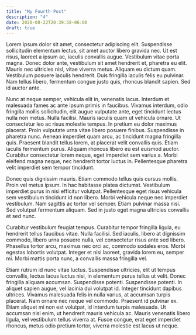 ```yaml
---
title: "My Fourth Post"
description: "4"
date: 2020-08-22T20:39:58-06:00
draft: true
---
```


Lorem ipsum dolor sit amet, consectetur adipiscing elit. Suspendisse sollicitudin elementum lectus, sit amet auctor libero gravida nec. Ut est risus, laoreet a ipsum ac, iaculis convallis augue. Vestibulum vitae porta magna. Donec dolor ante, vestibulum sit amet hendrerit et, pharetra eu elit. Mauris nec ultricies nisl, vitae viverra metus. Aliquam eu dictum quam. Vestibulum posuere iaculis hendrerit. Duis fringilla iaculis felis eu pulvinar. Nam tellus libero, fermentum congue justo quis, rhoncus blandit sapien. Sed id auctor ante.

Nunc at neque semper, vehicula elit in, venenatis lacus. Interdum et malesuada fames ac ante ipsum primis in faucibus. Vivamus interdum, odio fringilla mollis sollicitudin, elit augue vulputate ante, eget tincidunt lectus nulla non metus. Nulla facilisi. Mauris iaculis quam ut vehicula ornare. Ut consectetur leo ac risus molestie tempus. In pretium eu dolor maximus placerat. Proin vulputate urna vitae libero posuere finibus. Suspendisse in pharetra nunc. Aenean imperdiet quam arcu, ac tincidunt magna fringilla quis. Praesent blandit tellus lorem, at placerat velit convallis quis. Etiam iaculis fermentum purus. Aliquam rhoncus libero eu est euismod auctor. Curabitur consectetur lorem neque, eget imperdiet sem varius a. Morbi eleifend magna neque, nec hendrerit tortor luctus in. Pellentesque pharetra velit imperdiet sem tempor tincidunt.

Donec quis dignissim mauris. Etiam commodo tellus quis cursus mollis. Proin vel metus ipsum. In hac habitasse platea dictumst. Vestibulum imperdiet purus in nisi efficitur volutpat. Pellentesque eget risus vehicula sem vestibulum tincidunt id non libero. Morbi vehicula neque nec imperdiet vestibulum. Nam sagittis ac tortor vel semper. Etiam pulvinar massa nisi. Sed volutpat fermentum aliquam. Sed in justo eget magna ultricies convallis et sed nunc.

Curabitur vestibulum feugiat tempus. Curabitur tempor fringilla ligula, eu hendrerit tellus faucibus vitae. Nulla facilisi. Sed iaculis, libero at dignissim commodo, libero urna posuere nulla, vel consectetur risus ante sed libero. Phasellus tortor arcu, maximus nec orci ac, commodo sodales eros. Morbi egestas lobortis volutpat. Integer et nisi laoreet, gravida lorem eu, semper mi. Morbi mattis porta nunc, a convallis massa fringilla vel.

Etiam rutrum id nunc vitae luctus. Suspendisse ultricies, elit ut tempus convallis, lectus lacus luctus nisi, in elementum purus tellus ut velit. Donec fringilla aliquam accumsan. Suspendisse potenti. Suspendisse potenti. In aliquet sapien augue, vel lacinia dui volutpat id. Integer tincidunt dapibus ultrices. Vivamus malesuada felis in nulla varius, at accumsan turpis placerat. Nam ornare nec neque vel commodo. Praesent id pulvinar ex. Etiam aliquet mi non est volutpat, id interdum turpis malesuada. Ut accumsan nisl enim, ut hendrerit mauris vehicula ac. Mauris venenatis libero ligula, vel vestibulum tellus viverra at. Fusce congue, erat eget imperdiet rhoncus, metus odio pretium tortor, viverra molestie est lacus ut neque. 
